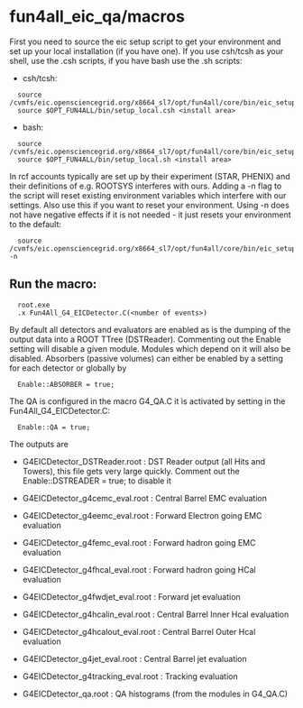 # fun4all_eic_qa/macros

First you need to source the eic setup script to get your environment and set up your local installation (if you have one). If you use csh/tcsh as your shell, use the .csh scripts, if you have bash use the .sh scripts:

* csh/tcsh:
```
  source /cvmfs/eic.opensciencegrid.org/x8664_sl7/opt/fun4all/core/bin/eic_setup.csh
  source $OPT_FUN4ALL/bin/setup_local.csh <install area>
```


* bash:

```
  source /cvmfs/eic.opensciencegrid.org/x8664_sl7/opt/fun4all/core/bin/eic_setup.sh
  source $OPT_FUN4ALL/bin/setup_local.sh <install area>
```

In rcf accounts typically are set up by their experiment (STAR, PHENIX) and their definitions of e.g. ROOTSYS interferes with ours. Adding a -n flag to the script will reset existing environment variables which interfere with our settings. Also use this if you want to reset your environment. Using -n does not have negative effects if it is not needed - it just resets your environment to the default:
```
  source /cvmfs/eic.opensciencegrid.org/x8664_sl7/opt/fun4all/core/bin/eic_setup.csh -n
```

## Run the macro:
```
  root.exe
  .x Fun4All_G4_EICDetector.C(<number of events>)
```

By default all detectors and evaluators are enabled as is the dumping of the output data into a ROOT TTree (DSTReader). Commenting out the Enable setting will disable a given module. Modules which depend on it will also be disabled. Absorbers (passive volumes) can either be enabled by a setting for each detector or globally by 
```
  Enable::ABSORBER = true;
```

The QA is configured in the macro G4_QA.C it is activated by setting in the Fun4All_G4_EICDetector.C:
```
  Enable::QA = true;
```

The outputs are

  * G4EICDetector_DSTReader.root : DST Reader output (all Hits and Towers), this file gets very large quickly. Comment out the  Enable::DSTREADER = true; to disable it

  * G4EICDetector_g4cemc_eval.root : Central Barrel EMC evaluation

  * G4EICDetector_g4eemc_eval.root : Forward Electron going EMC evaluation

  * G4EICDetector_g4femc_eval.root : Forward hadron going EMC evaluation

  * G4EICDetector_g4fhcal_eval.root : Forward hadron going HCal evaluation

  * G4EICDetector_g4fwdjet_eval.root : Forward jet evaluation

  * G4EICDetector_g4hcalin_eval.root : Central Barrel Inner Hcal evaluation

  * G4EICDetector_g4hcalout_eval.root : Central Barrel Outer Hcal evaluation

  * G4EICDetector_g4jet_eval.root : Central Barrel jet evaluation

  * G4EICDetector_g4tracking_eval.root : Tracking evaluation

  * G4EICDetector_qa.root : QA histograms (from the modules in G4_QA.C)
